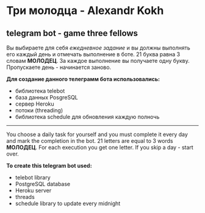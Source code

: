 # Три молодца - Alexandr Kokh
## telegram bot - game three fellows

Вы выбираете для себя *ежедневное задание* и вы должны выполнять его каждый день и отмечать выполнение в боте. 21 буква равна 3 словам **МОЛОДЕЦ**. За каждое выполнение вы получаете одну букву. Пропускаете день - начинается заново. 

**Для создание данного телеграмм бота использовались:**
- библиотека telebot
- база данных PosgreSQL
- сервер Heroku
- потоки (threading)
- библиотека schedule для обновления каждую полночь


-------------------------------------

You choose a daily task for yourself and you must complete it every day and mark the completion in the bot. 21 letters are equal to 3 words **МОЛОДЕЦ**. For each execution you get one letter. If you skip a day - start over.

**To create this telegram bot used:**
- telebot library
- PostgreSQL database
- Heroku server
- threads
- schedule library to update every midnight